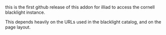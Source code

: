 this is the first github release of
this addon for illiad to access the cornell blacklight instance.

This depends heavily on the URLs used in the blacklight catalog, and on the page layout.
